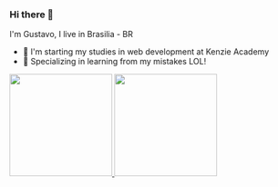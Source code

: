 ### Hi there 👋
I'm Gustavo, I live in Brasilia - BR

- 🌱 I'm starting my studies in web development at Kenzie Academy
- 🏅 Specializing in learning from my mistakes LOL!

<div>
<a href="https://github.com/Gstvo-Oliveira">
<img height="180em" src="https://github-readme-stats.vercel.app/api/top-langs/?Gstvo-Oliveira&layout=compact&langs_count=7&theme=dracula"/>
<img height="180em" src="https://github-readme-stats.vercel.app/api?Gstvo-Oliveira&show_icons=true&theme=dracula&include_all_commits=true&count_private=true"/>
</div>
